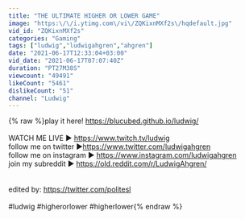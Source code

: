 ```yaml
---
title: "THE ULTIMATE HIGHER OR LOWER GAME"
image: "https:\/\/i.ytimg.com\/vi\/ZQKixnMXf2s\/hqdefault.jpg"
vid_id: "ZQKixnMXf2s"
categories: "Gaming"
tags: ["ludwig","ludwigahgren","ahgren"]
date: "2021-06-17T12:33:04+03:00"
vid_date: "2021-06-17T07:07:40Z"
duration: "PT27M38S"
viewcount: "49491"
likeCount: "5461"
dislikeCount: "51"
channel: "Ludwig"
---
```

{% raw %}play it here! <a rel="nofollow" target="blank" href="https://blucubed.github.io/ludwig/">https://blucubed.github.io/ludwig/</a><br /><br />WATCH ME LIVE ► <a rel="nofollow" target="blank" href="https://www.twitch.tv/ludwig">https://www.twitch.tv/ludwig</a><br />follow me on twitter ►<a rel="nofollow" target="blank" href="https://www.twitter.com/ludwigahgren">https://www.twitter.com/ludwigahgren</a><br />follow me on instagram ► <a rel="nofollow" target="blank" href="https://www.instagram.com/ludwigahgren">https://www.instagram.com/ludwigahgren</a><br />join my subreddit ► <a rel="nofollow" target="blank" href="https://old.reddit.com/r/LudwigAhgren/">https://old.reddit.com/r/LudwigAhgren/</a><br /><br /><br />edited by: <a rel="nofollow" target="blank" href="https://twitter.com/politesl">https://twitter.com/politesl</a><br /><br />#ludwig #higherorlower #higherlower{% endraw %}
